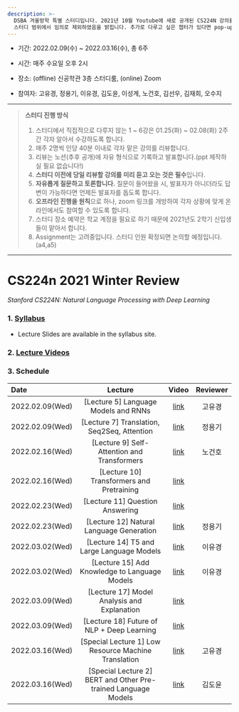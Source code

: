 ```yaml
---
description: >-
  DSBA 겨울방학 특별 스터디입니다. 2021년 10월 Youtube에 새로 공개된 CS224N 강의를 리뷰합니다. 비정형데이터분석 수강 전 nlp를 빠르게 훑고자 기획되었으며, 기획 의도에 따라 몇몇 강의는
  스터디 범위에서 임의로 제외하였음을 밝힙니다. 추가로 다루고 싶은 챕터가 있다면 pop-up 형식으로 따로 진행해주시면 되겠습니다. 스터디 진행 정보는 아래와 같습니다.
---
```



- 기간: 2022.02.09(수) ~ 2022.03.16(수), 총 6주

- 시간: 매주 수요일 오후 2시

- 장소: (offline) 신공학관 3층 스터디룸, (online) Zoom

- 참여자: 고유경, 정용기, 이유경, 김도윤, 이성계, 노건호, 김선우, 김재희, 오수지

---
> **스터디 진행 방식**
> 
> 1. 스터디에서 직접적으로 다루지 않는 1 ~ 6강은 01.25(화) ~ 02.08(화) 2주 간 각자 알아서 수강하도록 합니다.
> 2. 매주 2명씩 인당 40분 이내로 각자 맡은 강의를 리뷰합니다.
> 3. 리뷰는 노션(추후 공개)에 자유 형식으로 기록하고 발표합니다.(ppt 제작하실 필요 없습니다!)
> 4. **스터디 이전에 당일 리뷰할 강의를 미리 듣고 오는 것은 필수**입니다.
> 5. **자유롭게 질문하고 토론합니다.** 질문이 들어왔을 시, 발표자가 아니더라도 답변이 가능하다면 언제든 발표자를 돕도록 합니다.
> 6. **오프라인 진행을 원칙**으로 하나, zoom 링크를 개방하여 각자 상황에 맞게 온라인에서도 참여할 수 있도록 합니다.
> 7. 스터디 장소 예약은 학교 계정을 필요로 하기 때문에 2021년도 2학기 신입생들이 맡아서 합니다.
> 8. Assignment는 고려중입니다. 스터디 인원 확정되면 논의할 예정입니다.(a4,a5)

---

# CS224n 2021 Winter Review

_Stanford CS224N: Natural Language Processing with Deep Learning_

### 1. [Syllabus](https://web.stanford.edu/class/archive/cs/cs224n/cs224n.1214/)

- Lecture Slides are available in the syllabus site.

### 2. [Lecture Videos](https://www.youtube.com/playlist?list=PLoROMvodv4rOSH4v6133s9LFPRHjEmbmJ)

### 3. Schedule


| Date | Lecture | Video | Reviewer |
| :--- | :---: | :---: | :---: |
| 2022.02.09(Wed) | \[Lecture 5\] Language Models and RNNs | [link](https://www.youtube.com/watch?v=PLryWeHPcBs&list=PLoROMvodv4rOSH4v6133s9LFPRHjEmbmJ&index=5) | 고유경 |
| 2022.02.09(Wed) | \[Lecture 7\] Translation, Seq2Seq, Attention | [link](https://www.youtube.com/watch?v=wzfWHP6SXxY&list=PLoROMvodv4rOSH4v6133s9LFPRHjEmbmJ&index=7) | 정용기 |
| 2022.02.16(Wed) | \[Lecture 9\] Self- Attention and Transformers | [link](https://www.youtube.com/watch?v=ptuGllU5SQQ&list=PLoROMvodv4rOSH4v6133s9LFPRHjEmbmJ&index=9) | 노건호 |
| 2022.02.16(Wed) | \[Lecture 10\] Transformers and Pretraining | [link](https://www.youtube.com/watch?v=j9AcEI98C0o&list=PLoROMvodv4rOSH4v6133s9LFPRHjEmbmJ&index=10) |  |
| 2022.02.23(Wed) | \[Lecture 11\] Question Answering | [link](https://www.youtube.com/watch?v=NcqfHa0_YmU&list=PLoROMvodv4rOSH4v6133s9LFPRHjEmbmJ&index=12) |  |
| 2022.02.23(Wed) | \[Lecture 12\] Natural Language Generation | [link](https://www.youtube.com/watch?v=1uMo8olr5ng&list=PLoROMvodv4rOSH4v6133s9LFPRHjEmbmJ&index=12) | 정용기 |
| 2022.03.02(Wed) | \[Lecture 14\] T5 and Large Language Models | [link](https://www.youtube.com/watch?v=iHWkLvoSpTg&list=PLoROMvodv4rOSH4v6133s9LFPRHjEmbmJ&index=14) | 이유경 |
| 2022.03.02(Wed) | \[Lecture 15\] Add Knowledge to Language Models | [link](https://www.youtube.com/watch?v=y68RJVfGoto&list=PLoROMvodv4rOSH4v6133s9LFPRHjEmbmJ&index=15) | 이유경 |
| 2022.03.09(Wed) | \[Lecture 17\] Model Analysis and Explanation | [link](https://www.youtube.com/watch?v=f_qmSSBWV_E&list=PLoROMvodv4rOSH4v6133s9LFPRHjEmbmJ&index=17) |  |
| 2022.03.09(Wed) | \[Lecture 18\] Future of NLP + Deep Learning | [link](https://www.youtube.com/watch?v=2t7Q9WVUaf8&list=PLoROMvodv4rOSH4v6133s9LFPRHjEmbmJ&index=18) |  |
| 2022.03.16(Wed) | \[Special Lecture 1\] Low Resource Machine Translation | [link](https://www.youtube.com/watch?v=mp95Z5yM92c&list=PLoROMvodv4rOSH4v6133s9LFPRHjEmbmJ&index=19) | 고유경 |
| 2022.03.16(Wed) | \[Special Lecture 2\] BERT and Other Pre-trained Language Models | [link](https://www.youtube.com/watch?v=knTc-NQSjKA&list=PLoROMvodv4rOSH4v6133s9LFPRHjEmbmJ&index=20) | 김도윤 |
